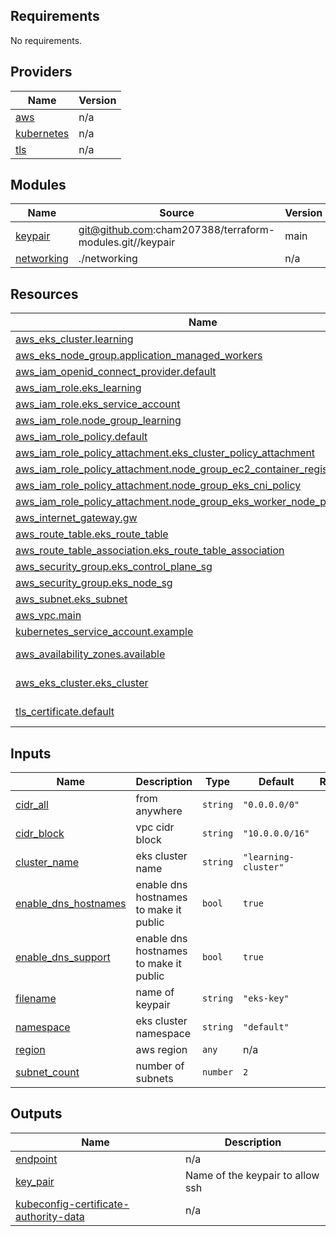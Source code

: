 ## Requirements

No requirements.

## Providers

| Name | Version |
|------|---------|
| <a name="provider_aws"></a> [aws](#provider\_aws) | n/a |
| <a name="provider_kubernetes"></a> [kubernetes](#provider\_kubernetes) | n/a |
| <a name="provider_tls"></a> [tls](#provider\_tls) | n/a |

## Modules

| Name | Source | Version |
|------|--------|---------|
| <a name="module_keypair"></a> [keypair](#module\_keypair) | git@github.com:cham207388/terraform-modules.git//keypair | main |
| <a name="module_networking"></a> [networking](#module\_networking) | ./networking | n/a |

## Resources

| Name | Type |
|------|------|
| [aws_eks_cluster.learning](https://registry.terraform.io/providers/hashicorp/aws/latest/docs/resources/eks_cluster) | resource |
| [aws_eks_node_group.application_managed_workers](https://registry.terraform.io/providers/hashicorp/aws/latest/docs/resources/eks_node_group) | resource |
| [aws_iam_openid_connect_provider.default](https://registry.terraform.io/providers/hashicorp/aws/latest/docs/resources/iam_openid_connect_provider) | resource |
| [aws_iam_role.eks_learning](https://registry.terraform.io/providers/hashicorp/aws/latest/docs/resources/iam_role) | resource |
| [aws_iam_role.eks_service_account](https://registry.terraform.io/providers/hashicorp/aws/latest/docs/resources/iam_role) | resource |
| [aws_iam_role.node_group_learning](https://registry.terraform.io/providers/hashicorp/aws/latest/docs/resources/iam_role) | resource |
| [aws_iam_role_policy.default](https://registry.terraform.io/providers/hashicorp/aws/latest/docs/resources/iam_role_policy) | resource |
| [aws_iam_role_policy_attachment.eks_cluster_policy_attachment](https://registry.terraform.io/providers/hashicorp/aws/latest/docs/resources/iam_role_policy_attachment) | resource |
| [aws_iam_role_policy_attachment.node_group_ec2_container_registry_read_only](https://registry.terraform.io/providers/hashicorp/aws/latest/docs/resources/iam_role_policy_attachment) | resource |
| [aws_iam_role_policy_attachment.node_group_eks_cni_policy](https://registry.terraform.io/providers/hashicorp/aws/latest/docs/resources/iam_role_policy_attachment) | resource |
| [aws_iam_role_policy_attachment.node_group_eks_worker_node_policy](https://registry.terraform.io/providers/hashicorp/aws/latest/docs/resources/iam_role_policy_attachment) | resource |
| [aws_internet_gateway.gw](https://registry.terraform.io/providers/hashicorp/aws/latest/docs/resources/internet_gateway) | resource |
| [aws_route_table.eks_route_table](https://registry.terraform.io/providers/hashicorp/aws/latest/docs/resources/route_table) | resource |
| [aws_route_table_association.eks_route_table_association](https://registry.terraform.io/providers/hashicorp/aws/latest/docs/resources/route_table_association) | resource |
| [aws_security_group.eks_control_plane_sg](https://registry.terraform.io/providers/hashicorp/aws/latest/docs/resources/security_group) | resource |
| [aws_security_group.eks_node_sg](https://registry.terraform.io/providers/hashicorp/aws/latest/docs/resources/security_group) | resource |
| [aws_subnet.eks_subnet](https://registry.terraform.io/providers/hashicorp/aws/latest/docs/resources/subnet) | resource |
| [aws_vpc.main](https://registry.terraform.io/providers/hashicorp/aws/latest/docs/resources/vpc) | resource |
| [kubernetes_service_account.example](https://registry.terraform.io/providers/hashicorp/kubernetes/latest/docs/resources/service_account) | resource |
| [aws_availability_zones.available](https://registry.terraform.io/providers/hashicorp/aws/latest/docs/data-sources/availability_zones) | data source |
| [aws_eks_cluster.eks_cluster](https://registry.terraform.io/providers/hashicorp/aws/latest/docs/data-sources/eks_cluster) | data source |
| [tls_certificate.default](https://registry.terraform.io/providers/hashicorp/tls/latest/docs/data-sources/certificate) | data source |

## Inputs

| Name | Description | Type | Default | Required |
|------|-------------|------|---------|:--------:|
| <a name="input_cidr_all"></a> [cidr\_all](#input\_cidr\_all) | from anywhere | `string` | `"0.0.0.0/0"` | no |
| <a name="input_cidr_block"></a> [cidr\_block](#input\_cidr\_block) | vpc cidr block | `string` | `"10.0.0.0/16"` | no |
| <a name="input_cluster_name"></a> [cluster\_name](#input\_cluster\_name) | eks cluster name | `string` | `"learning-cluster"` | no |
| <a name="input_enable_dns_hostnames"></a> [enable\_dns\_hostnames](#input\_enable\_dns\_hostnames) | enable dns hostnames to make it public | `bool` | `true` | no |
| <a name="input_enable_dns_support"></a> [enable\_dns\_support](#input\_enable\_dns\_support) | enable dns hostnames to make it public | `bool` | `true` | no |
| <a name="input_filename"></a> [filename](#input\_filename) | name of keypair | `string` | `"eks-key"` | no |
| <a name="input_namespace"></a> [namespace](#input\_namespace) | eks cluster namespace | `string` | `"default"` | no |
| <a name="input_region"></a> [region](#input\_region) | aws region | `any` | n/a | yes |
| <a name="input_subnet_count"></a> [subnet\_count](#input\_subnet\_count) | number of subnets | `number` | `2` | no |

## Outputs

| Name | Description |
|------|-------------|
| <a name="output_endpoint"></a> [endpoint](#output\_endpoint) | n/a |
| <a name="output_key_pair"></a> [key\_pair](#output\_key\_pair) | Name of the keypair to allow ssh |
| <a name="output_kubeconfig-certificate-authority-data"></a> [kubeconfig-certificate-authority-data](#output\_kubeconfig-certificate-authority-data) | n/a |
